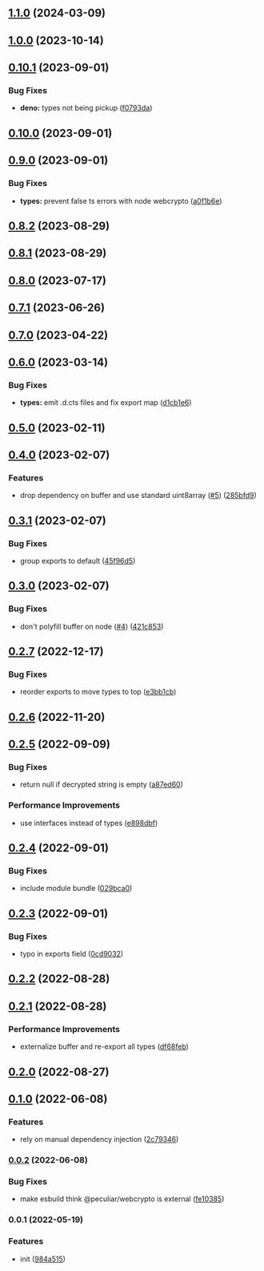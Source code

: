 

## [1.1.0](https://github.com/brc-dd/iron-webcrypto/compare/v1.0.0...v1.1.0) (2024-03-09)

## [1.0.0](https://github.com/brc-dd/iron-webcrypto/compare/v0.10.1...v1.0.0) (2023-10-14)

## [0.10.1](https://github.com/brc-dd/iron-webcrypto/compare/v0.10.0...v0.10.1) (2023-09-01)


### Bug Fixes

* **deno:** types not being pickup ([f0793da](https://github.com/brc-dd/iron-webcrypto/commit/f0793da3bf603594d1b3a98a699e4554ac8f44ca))

## [0.10.0](https://github.com/brc-dd/iron-webcrypto/compare/v0.9.0...v0.10.0) (2023-09-01)

## [0.9.0](https://github.com/brc-dd/iron-webcrypto/compare/v0.8.2...v0.9.0) (2023-09-01)


### Bug Fixes

* **types:** prevent false ts errors with node webcrypto ([a0f1b6e](https://github.com/brc-dd/iron-webcrypto/commit/a0f1b6eac53a7b591c24f4166aaf6874cbb0c203))

## [0.8.2](https://github.com/brc-dd/iron-webcrypto/compare/v0.8.1...v0.8.2) (2023-08-29)

## [0.8.1](https://github.com/brc-dd/iron-webcrypto/compare/v0.8.0...v0.8.1) (2023-08-29)

## [0.8.0](https://github.com/brc-dd/iron-webcrypto/compare/0.7.1-5-ge4563a832d3b1670a963190f77822297c703eaeb...v0.8.0) (2023-07-17)

## [0.7.1](https://github.com/brc-dd/iron-webcrypto/compare/0.7.0...0.7.1) (2023-06-26)

## [0.7.0](https://github.com/brc-dd/iron-webcrypto/compare/0.6.0...0.7.0) (2023-04-22)

## [0.6.0](https://github.com/brc-dd/iron-webcrypto/compare/0.5.0...0.6.0) (2023-03-14)


### Bug Fixes

* **types:** emit .d.cts files and fix export map ([d1cb1e6](https://github.com/brc-dd/iron-webcrypto/commit/d1cb1e64da7444d9f87d06ce3af9fd5bd8609ea0))

## [0.5.0](https://github.com/brc-dd/iron-webcrypto/compare/0.4.0...0.5.0) (2023-02-11)

## [0.4.0](https://github.com/brc-dd/iron-webcrypto/compare/0.3.1...0.4.0) (2023-02-07)


### Features

* drop dependency on buffer and use standard uint8array ([#5](https://github.com/brc-dd/iron-webcrypto/issues/5)) ([285bfd9](https://github.com/brc-dd/iron-webcrypto/commit/285bfd962553cc6996562887271ac5350a8b7028))

## [0.3.1](https://github.com/brc-dd/iron-webcrypto/compare/0.3.0...0.3.1) (2023-02-07)


### Bug Fixes

* group exports to default ([45f96d5](https://github.com/brc-dd/iron-webcrypto/commit/45f96d50901097056d1382740db424aa3d492971))

## [0.3.0](https://github.com/brc-dd/iron-webcrypto/compare/0.2.7...0.3.0) (2023-02-07)


### Bug Fixes

* don't polyfill buffer on node ([#4](https://github.com/brc-dd/iron-webcrypto/issues/4)) ([421c853](https://github.com/brc-dd/iron-webcrypto/commit/421c85378785130b93ac13848827d7e850e641fe))

## [0.2.7](https://github.com/brc-dd/iron-webcrypto/compare/0.2.6...0.2.7) (2022-12-17)


### Bug Fixes

* reorder exports to move types to top ([e3bb1cb](https://github.com/brc-dd/iron-webcrypto/commit/e3bb1cbe4dd465c4a29c335577dea06b7775210c))

## [0.2.6](https://github.com/brc-dd/iron-webcrypto/compare/0.2.5...0.2.6) (2022-11-20)

## [0.2.5](https://github.com/brc-dd/iron-webcrypto/compare/0.2.4...0.2.5) (2022-09-09)


### Bug Fixes

* return null if decrypted string is empty ([a87ed60](https://github.com/brc-dd/iron-webcrypto/commit/a87ed601aacd342d287c1ccf1b92dd1fec047d7c))


### Performance Improvements

* use interfaces instead of types ([e898dbf](https://github.com/brc-dd/iron-webcrypto/commit/e898dbf2138549f253117a0d6b500bd5b0332ea5))

## [0.2.4](https://github.com/brc-dd/iron-webcrypto/compare/0.2.3...0.2.4) (2022-09-01)


### Bug Fixes

* include module bundle ([029bca0](https://github.com/brc-dd/iron-webcrypto/commit/029bca0d91984114319ac2db7b8348adc81c3470))

## [0.2.3](https://github.com/brc-dd/iron-webcrypto/compare/0.2.2...0.2.3) (2022-09-01)


### Bug Fixes

* typo in exports field ([0cd9032](https://github.com/brc-dd/iron-webcrypto/commit/0cd9032f14327775fff2ce4e06c502f4e2b764c1))

## [0.2.2](https://github.com/brc-dd/iron-webcrypto/compare/0.2.1...0.2.2) (2022-08-28)

## [0.2.1](https://github.com/brc-dd/iron-webcrypto/compare/0.2.0...0.2.1) (2022-08-28)


### Performance Improvements

* externalize buffer and re-export all types ([df68feb](https://github.com/brc-dd/iron-webcrypto/commit/df68feb7d8bcfffe7f66769c15821ece1c2f1d47))

## [0.2.0](https://github.com/brc-dd/iron-webcrypto/compare/0.1.0...0.2.0) (2022-08-27)

## [0.1.0](https://github.com/brc-dd/iron-webcrypto/compare/0.0.2...0.1.0) (2022-06-08)

### Features

- rely on manual dependency injection
  ([2c79346](https://github.com/brc-dd/iron-webcrypto/commit/2c793463c7dffb56e4fa13ac66af063adc745771))

### [0.0.2](https://github.com/brc-dd/iron-webcrypto/compare/0.0.1...0.0.2) (2022-06-08)

### Bug Fixes

- make esbuild think @peculiar/webcrypto is external
  ([fe10385](https://github.com/brc-dd/iron-webcrypto/commit/fe1038559b078e06b9fbdf2844759a1db759e7ad))

### 0.0.1 (2022-05-19)

### Features

- init
  ([984a515](https://github.com/brc-dd/iron-webcrypto/commit/984a515371c747a9528e0df90c8058ee232fc5cc))
